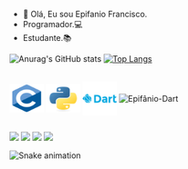 - 👋 Olá, Eu sou Epifanio Francisco.
- Programador.:computer:
- Estudante.:books:

<div>

![Anurag's GitHub stats](https://github-readme-stats.vercel.app/api?username=epifaniofrancisco&theme=react&show_icons=true)
[![Top Langs](https://github-readme-stats.vercel.app/api/top-langs/?username=epifaniofrancisco&layout=compact&theme=react)](https://github.com/anuraghazra/github-readme-stats)

</div>

<div style="display: inline_block"><br>
<img align="center" alt="Epifânio-C" height="50" width="60" src="https://github.com/devicons/devicon/blob/master/icons/c/c-original.svg">
</svg>
  <img align="center" alt="Epifânio-Python" height="50" width="60" src="https://raw.githubusercontent.com/devicons/devicon/master/icons/python/python-original.svg">
  <img align="center" alt="Epifânio-Dart" height="60" width="60" src="https://github.com/devicons/devicon/blob/master/icons/dart/dart-plain-wordmark.svg">
  <img align="center" alt="Epifânio-Dart" " src="https://img.shields.io/badge/Flutter-02569B?style=for-the-badge&logo=flutter&logoColor=white">

## 
<div> 
  <a href="https://www.facebook.com/ACEDE-105470194242383" target="_blank"><img src="https://img.shields.io/badge/Facebook-1877F2?style=for-the-badge&logo=facebook&logoColor=white" target="_blank"></a>
  <a href="https://instagram.com/epifanio_francisco29" target="_blank"><img src="https://img.shields.io/badge/-Instagram-%23E4405F?style=for-the-badge&logo=instagram&logoColor=white" target="_blank"></a>
  <a href = "mailto:epifaniofrancisco03@gmail.com"><img src="https://img.shields.io/badge/Gmail-D14836?style=for-the-badge&logo=gmail&logoColor=white" target="_blank"></a>
  <a href="https://www.linkedin.com/in/epif%C3%A2nio-francisco-3a44741ba/" target="_blank"><img src="https://img.shields.io/badge/-LinkedIn-%230077B5?style=for-the-badge&logo=linkedin&logoColor=white" target="_blank"></a>
  
  ![Snake animation](https://github.com/epifaniofrancisco/epifaniofrancisco/blob/output/github-contribution-grid-snake.svg)
  
</div>

<!---
epifaniofrancisco/epifaniofrancisco is a ✨ special ✨ repository because its `README.md` (this file) appears on your GitHub profile.
You can click the Preview link to take a look at your changes.
--->
